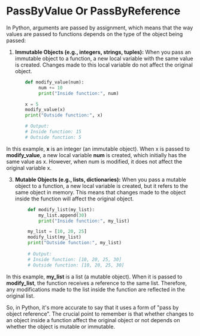 # PassByValue Or PassByReference

In Python, arguments are passed by assignment, which means that the way values are passed to functions depends on the type of the object being passed:

1. <b>Immutable Objects (e.g., integers, strings, tuples):</b>
    When you pass an immutable object to a function, a new local variable with the same value is created. Changes made to this local variable do not affect the original object.

```python
       def modify_value(num):
            num += 10
            print("Inside function:", num)

       x = 5
       modify_value(x)
       print("Outside function:", x)

       # Output:
       # Inside function: 15
       # Outside function: 5
```
    
In this example, <b>x</b> is an integer (an immutable object). When x is passed to <b>modify_value</b>, a new local variable <b>num</b> is created, which initially has the same value as x. 
    However, when num is modified, it does not affect the original variable x.

3. <b>Mutable Objects (e.g., lists, dictionaries):</b>
    When you pass a mutable object to a function, a new local variable is created, but it refers to the same object in memory.
    This means that changes made to the object inside the function will affect the original object.

```python
        def modify_list(my_list):
            my_list.append(30)
            print("Inside function:", my_list)

        my_list = [10, 20, 25]
        modify_list(my_list)
        print("Outside function:", my_list)
        
        # Output:
        # Inside function: [10, 20, 25, 30]
        # Outside function: [10, 20, 25, 30]

```
    
In this example, <b>my_list</b> is a list (a mutable object). When it is passed to <b>modify_list</b>, the function receives a reference to the same list.
    Therefore, any modifications made to the list inside the function are reflected in the original list.

So, in Python, it's more accurate to say that it uses a form of "pass by object reference". 
The crucial point to remember is that whether changes to an object inside a function affect the original object or not depends on whether the object is mutable or immutable.
         
